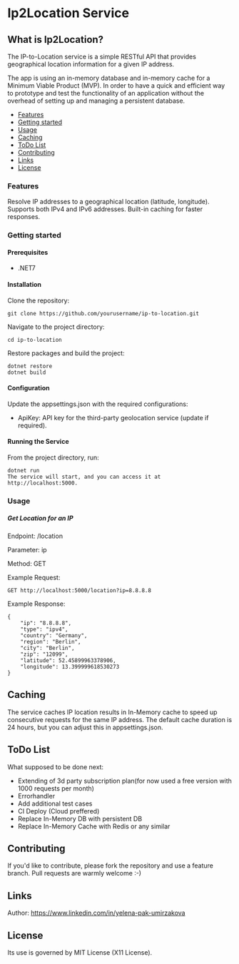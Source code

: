 ﻿# Ip2Location Service

## What is Ip2Location?

The IP-to-Location service is a simple RESTful API that provides geographical location information for a given IP address.

The app is using an in-memory database and in-memory cache for a Minimum Viable Product (MVP). 
In order to have a quick and efficient way to prototype and test the functionality of an application without the overhead of setting up and managing a persistent database. 

  - [Features](#Features)
  - [Getting started](#Getting-started)
  - [Usage](#Usage)
  - [Caching](#Caching)
  - [ToDo List](#ToDo-List)
  - [Contributing](#Contributing)
  - [Links](#Links)
  - [License](#License)

### Features
Resolve IP addresses to a geographical location (latitude, longitude).
Supports both IPv4 and IPv6 addresses.
Built-in caching for faster responses.

### Getting started

#### Prerequisites
  - .NET7

#### Installation
Clone the repository:
```
git clone https://github.com/yourusername/ip-to-location.git
```

Navigate to the project directory:
```
cd ip-to-location
```

Restore packages and build the project:
```
dotnet restore
dotnet build
```

#### Configuration
Update the appsettings.json with the required configurations:

  - ApiKey: API key for the third-party geolocation service (update if required).

#### Running the Service
From the project directory, run:

```
dotnet run
The service will start, and you can access it at http://localhost:5000.
```

### Usage
##### Get Location for an IP
Endpoint: /location

Parameter: ip

Method: GET

Example Request:
```
GET http://localhost:5000/location?ip=8.8.8.8
```

Example Response:
```
{
    "ip": "8.8.8.8",
    "type": "ipv4",
    "country": "Germany",
    "region": "Berlin",
    "city": "Berlin",
    "zip": "12099",
    "latitude": 52.45899963378906,
    "longitude": 13.399999618530273
}
```

## Caching
The service caches IP location results in In-Memory cache to speed up consecutive requests for the same IP address. The default cache duration is 24 hours, but you can adjust this in appsettings.json.

## ToDo List
What supposed to be done next:
  - Extending of 3d party subscription plan(for now used a free version with 1000 requests per month)
  - Errorhandler
  - Add additional test cases
  - CI Deploy (Cloud preffered)
  - Replace In-Memory DB with persistent DB
  - Replace In-Memory Cache with Redis or any similar

## Contributing
If you'd like to contribute, please fork the repository and use a feature branch.
Pull requests are warmly welcome :-)

## Links
Author: https://www.linkedin.com/in/yelena-pak-umirzakova

## License
Its use is governed by MIT License (X11 License).